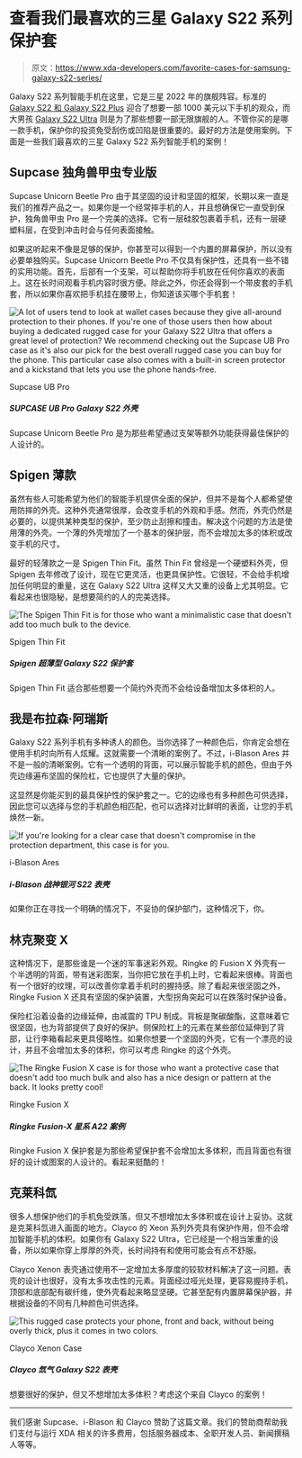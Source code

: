 # 查看我们最喜欢的三星 Galaxy S22 系列保护套

> 原文：<https://www.xda-developers.com/favorite-cases-for-samsung-galaxy-s22-series/>

Galaxy S22 系列智能手机在这里，它是三星 2022 年的旗舰阵容。标准的 [Galaxy S22 和 Galaxy S22 Plus](https://www.xda-developers.com/samsung-galaxy-s22-hands-on/) 迎合了想要一部 1000 美元以下手机的观众，而大男孩 [Galaxy S22 Ultra](https://www.xda-developers.com/samsung-galaxy-s22-ultra-hands-on/) 则是为了那些想要一部无限旗舰的人。不管你买的是哪一款手机，保护你的投资免受刮伤或凹陷是很重要的。最好的方法是使用案例。下面是一些我们最喜欢的三星 Galaxy S22 系列智能手机的案例！

## Supcase 独角兽甲虫专业版

Supcase Unicorn Beetle Pro 由于其坚固的设计和坚固的框架，长期以来一直是我们的推荐产品之一。如果你是一个经常摔手机的人，并且想确保它一直受到保护，独角兽甲虫 Pro 是一个完美的选择。它有一层硅胶包裹着手机，还有一层硬塑料层，在受到冲击时会与任何表面接触。

如果这听起来不像是足够的保护，你甚至可以得到一个内置的屏幕保护，所以没有必要单独购买。Supcase Unicorn Beetle Pro 不仅具有保护性，还具有一些不错的实用功能。首先，后部有一个支架，可以帮助你将手机放在任何你喜欢的表面上。这在长时间观看手机内容时很方便。除此之外，你还会得到一个带皮套的手机套，所以如果你喜欢把手机挂在腰带上，你知道该买哪个手机套！

 <picture>![A lot of users tend to look at wallet cases because they give all-around protection to their phones. If you're one of those users then how about buying a dedicated rugged case for your Galaxy S22 Ultra that offers a great level of protection? We recommend checking out the Supcase UB Pro case as it's also our pick for the best overall rugged case you can buy for the phone. This particular case also comes with a built-in screen protector and a kickstand that lets you use the phone hands-free.](img/2839d41b6588697348598529dddb3707.png)</picture> 

Supcase UB Pro

##### SUPCASE UB Pro Galaxy S22 外壳

Supcase Unicorn Beetle Pro 是为那些希望通过支架等额外功能获得最佳保护的人设计的。

## Spigen 薄款

虽然有些人可能希望为他们的智能手机提供全面的保护，但并不是每个人都希望使用防摔的外壳。这种外壳通常很厚，会改变手机的外观和手感。然而，外壳仍然是必要的，以提供某种类型的保护，至少防止刮擦和撞击。解决这个问题的方法是使用薄的外壳。一个薄的外壳增加了一个基本的保护层，而不会增加太多的体积或改变手机的尺寸。

最好的轻薄款之一是 Spigen Thin Fit。虽然 Thin Fit 曾经是一个硬塑料外壳，但 Spigen 去年修改了设计，现在它更灵活，也更具保护性。它很轻，不会给手机增加任何明显的重量，这在 Galaxy S22 Ultra 这样又大又重的设备上尤其明显。它看起来也很隐秘，是想要简约的人的完美选择。

 <picture>![The Spigen Thin Fit is for those who want a minimalistic case that doesn't add too much bulk to the device.](img/f99c1710ff203e57d20046d53527aea8.png)</picture> 

Spigen Thin Fit

##### Spigen 超薄型 Galaxy S22 保护套

Spigen Thin Fit 适合那些想要一个简约外壳而不会给设备增加太多体积的人。

## 我是布拉森·阿瑞斯

Galaxy S22 系列手机有多种诱人的颜色。当你选择了一种颜色后，你肯定会想在使用手机时向所有人炫耀。这就需要一个清晰的案例了。不过，i-Blason Ares 并不是一般的清晰案例。它有一个透明的背面，可以展示智能手机的颜色，但由于外壳边缘遍布坚固的保险杠，它也提供了大量的保护。

这显然是你能买到的最具保护性的保护套之一。它的边缘也有多种颜色可供选择，因此您可以选择与您的手机颜色相匹配，也可以选择对比鲜明的表面，让您的手机焕然一新。

 <picture>![If you're looking for a clear case that doesn't compromise in the protection department, this case is for you.](img/60a1a309001290ebf37531984e6e49b0.png)</picture> 

i-Blason Ares

##### i-Blason 战神银河 S22 表壳

如果你正在寻找一个明确的情况下，不妥协的保护部门，这种情况下，你。

## 林克聚变 X

这种情况下，是那些谁是一个迷的军事迷彩外观。Ringke 的 Fusion X 外壳有一个半透明的背面，带有迷彩图案，当你把它放在手机上时，它看起来很棒。背面也有一个很好的纹理，可以改善你拿着手机时的握持感。除了看起来很坚固之外，Ringke Fusion X 还具有坚固的保护装置，大型拐角突起可以在跌落时保护设备。

保险杠沿着设备的边缘延伸，由减震的 TPU 制成。背板是聚碳酸酯，这意味着它很坚固，也为背部提供了良好的保护。侧保险杠上的元素在某些部位延伸到了背部，让行李箱看起来更具侵略性。如果你想要一个坚固的外壳，它有一个漂亮的设计，并且不会增加太多的体积，你可以考虑 Ringke 的这个外壳。

 <picture>![The Ringke Fusion X case is for those who want a protective case that doesn't add too much bulk and also has a nice design or pattern at the back. It looks pretty cool!](img/1445974c23ead3bca432fee0547a86d5.png)</picture> 

Ringke Fusion X

##### Ringke Fusion-X 星系 A22 案例

Ringke Fusion X 保护套是为那些希望保护套不会增加太多体积，而且背面也有很好的设计或图案的人设计的。看起来挺酷的！

## 克莱科氙

很多人想保护他们的手机免受跌落，但又不想增加太多体积或在设计上妥协。这就是克莱科氙进入画面的地方。Clayco 的 Xeon 系列外壳具有保护作用，但不会增加智能手机的体积。如果你有 Galaxy S22 Ultra，它已经是一个相当笨重的设备，所以如果你穿上厚厚的外壳，长时间持有和使用可能会有点不舒服。

Clayco Xenon 表壳通过使用不一定增加太多厚度的较软材料解决了这一问题。表壳的设计也很好，没有太多攻击性的元素。背面经过哑光处理，更容易握持手机，顶部和底部配有碳纤维，使外壳看起来略显坚硬。它甚至配有内置屏幕保护器，并根据设备的不同有几种颜色可供选择。

 <picture>![This rugged case protects your phone, front and back, without being overly thick, plus it comes in two colors.](img/3df335c9a5ad4c7b727bb6e03342c1c1.png)</picture> 

Clayco Xenon Case

##### Clayco 氙气 Galaxy S22 表壳

想要很好的保护，但又不想增加太多体积？考虑这个来自 Clayco 的案例！

* * *

我们感谢 Supcase、i-Blason 和 Clayco 赞助了这篇文章。我们的赞助商帮助我们支付与运行 XDA 相关的许多费用，包括服务器成本、全职开发人员、新闻撰稿人等等。